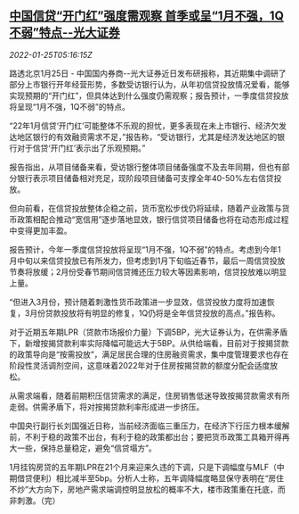<!--1643088662000-->
[中国信贷“开门红”强度需观察 首季或呈“1月不强，1Q不弱”特点--光大证券](https://cn.reuters.com/article/everbright-securities-china-loan-outlook-idCNKBS2JZ0C9)
------

<div><i>2022-01-25T05:16:15Z</i></div><p>路透北京1月25日 - 中国国内券商--光大证券近日发布研报称，其近期集中调研了部分上市银行开年经营形势，多数受访银行认为，从年初信贷投放情况爱看，能够实现预期的“开门红”，但具体达到什么强度仍需观察；报告预计，一季度信贷投放将呈现“1月不强，1Q不弱”的特点。</p><p>“22年1月信贷‘开门红’可能整体不乐观的担忧，更多表现在未上市银行、经济欠发达地区银行的有效融资需求不足，”报告称，“受访银行，尤其是经济发达地区的银行对于信贷‘开门红’表示出了乐观预期。”</p><p>报告指出，从项目储备来看，受访银行整体项目储备强度不及去年同期，但也有部分银行表示项目储备相对充足，现阶段项目储备可支撑全年40-50%左右信贷投放。</p><p>但向前看，在信贷投放整体企稳之前，货币宽松步伐仍将延续，随着产业政策与货币政策相配合推动“宽信用”逐步落地显效，银行信贷项目储备也将在动态形成过程中变得更加丰盈。</p><p>报告预计，今年一季度信贷投放将呈现“1月不强，1Q不弱”的特点。考虑到今年1 月中旬以来信贷投放已有所发力，但考虑到1月下旬临近春节，最后一周信贷投放节奏将放缓；2月份受春节期间信贷摊还压力较大等因素影响，信贷投放难以明显上量。</p><p>“但进入3月份，预计随着刺激性货币政策进一步显效，信贷投放力度将加速恢复，3月份贷款投放将有明显的修复，1Q仍将是全年信贷投放的高点。”报告称。</p><p>对于近期五年期LPR（贷款市场报价力量）下调5BP，光大证券认为，在供需矛盾下，新增按揭贷款利率实际降幅可能远大于5BP。从供给端看，目前对于按揭贷款的政策导向是“按需投放”，满足居民合理的住房融资需求，集中度管理要求也存在阶段性灵活调剂空间，这意味着2022年对于住房按揭贷款的额度分配会适度放松。</p><p>从需求端看，随着前期积压信贷需求的满足，住房销售低迷导致按揭贷款需求有所走弱。供需矛盾下，将对按揭贷款利率形成进一步挤压。</p><p>中国央行副行长刘国强近日称，当前经济面临三重压力，在经济下行压力根本缓解前，不利于稳的政策不出台，有利于稳的政策都出台；要把货币政策工具箱开得再大一些，保持总量稳定，避免“信贷塌方”。</p><p>1月挂钩房贷的五年期LPR在21个月来迎来久违的下调，只是下调幅度与MLF（中期借贷便利）相比减半至5bp。分析人士称，五年调降幅度略显保守表明在“房住不炒”大方向下，房地产需求端调控明显放松的概率不大，楼市政策重在托底，而非刺激。（完）</p>
